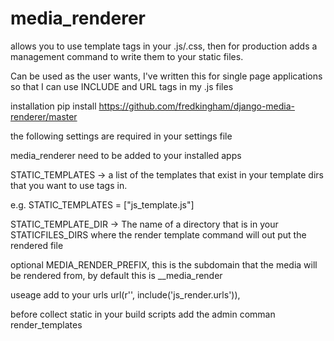 media_renderer
==============

allows you to use template tags in your .js/.css, then for production adds a management command to write them to your static files.

Can be used as the user wants, I've written this for single page applications so that I can use INCLUDE and URL tags in my .js files

installation
pip install https://github.com/fredkingham/django-media-renderer/master


the following settings are required in your settings file

media_renderer need to be added to your installed apps

STATIC_TEMPLATES -> a list of the templates that exist in your template dirs that you want to use tags in. 

e.g.
STATIC_TEMPLATES = ["js_template.js"]

STATIC_TEMPLATE_DIR -> The name of a directory that is in your STATICFILES_DIRS where the render template command will out put the rendered file

optional MEDIA_RENDER_PREFIX, this is the subdomain that the media will be rendered from, by default this is __media_render

useage
 add to your urls url(r'', include('js_render.urls')),

before collect static in your build scripts add the admin comman render_templates

